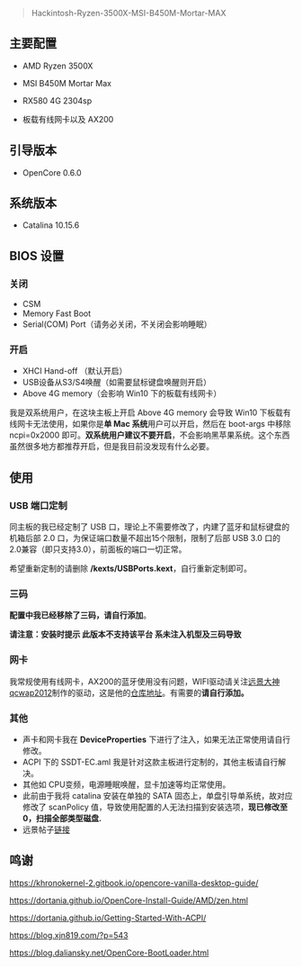 >  Hackintosh-Ryzen-3500X-MSI-B450M-Mortar-MAX

## 主要配置

- AMD Ryzen 3500X

- MSI B450M Mortar Max

- RX580 4G 2304sp

- 板载有线网卡以及 AX200

## 引导版本

- OpenCore 0.6.0

## 系统版本

- Catalina 10.15.6

## BIOS 设置

### 关闭

- CSM
- Memory Fast Boot
- Serial(COM) Port（请务必关闭，不关闭会影响睡眠）

### 开启

- XHCI Hand-off （默认开启）
- USB设备从S3/S4唤醒（如需要鼠标键盘唤醒则开启）
- Above 4G memory（会影响 Win10 下的板载有线网卡）

我是双系统用户，在这块主板上开启 Above 4G memory 会导致 Win10 下板载有线网卡无法使用，如果你是**单 Mac 系统**用户可以开启，然后在 boot-args 中移除 ncpi=0x2000 即可。**双系统用户建议不要开启**，不会影响黑苹果系统。这个东西虽然很多地方都推荐开启，但是我目前没发现有什么必要。

## 使用

### USB 端口定制

同主板的我已经定制了 USB 口，理论上不需要修改了，内建了蓝牙和鼠标键盘的机箱后部 2.0 口，为保证端口数量不超出15个限制，限制了后部 USB 3.0 口的 2.0兼容（即只支持3.0），前面板的端口一切正常。

希望重新定制的请删除 **/kexts/USBPorts.kext**，自行重新定制即可。

### 三码

**配置中我已经移除了三码，请自行添加**。

**请注意：安装时提示 此版本不支持该平台 系未注入机型及三码导致**

### 网卡

我常规使用有线网卡，AX200的蓝牙使用没有问题，WIFI驱动请关注[远景大神qcwap2012](http://bbs.pcbeta.com/viewthread-1848662-1-2.html)制作的驱动，这是他的[仓库地址](https://github.com/OpenIntelWireless/itlwm)。有需要的**请自行添加。**

### 其他

- 声卡和网卡我在 **DeviceProperties** 下进行了注入，如果无法正常使用请自行修改。
- ACPI 下的 SSDT-EC.aml 我是针对这款主板进行定制的，其他主板请自行解决。
- 其他如 CPU变频，电源睡眠唤醒，显卡加速等均正常使用。
- 此前由于我将 catalina 安装在单独的 SATA 固态上，单盘引导单系统，故对应修改了 scanPolicy 值，导致使用配置的人无法扫描到安装选项，**现已修改至 0，扫描全部类型磁盘.**
- 远景帖子[链接](http://bbs.pcbeta.com/viewthread-1866498-1-1.html)

## 鸣谢

https://khronokernel-2.gitbook.io/opencore-vanilla-desktop-guide/

https://dortania.github.io/OpenCore-Install-Guide/AMD/zen.html

https://dortania.github.io/Getting-Started-With-ACPI/

https://blog.xjn819.com/?p=543

https://blog.daliansky.net/OpenCore-BootLoader.html
